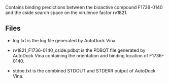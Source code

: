 Contains binding predictions between the bioactive compound F1736-0140 and the cside search space on the virulence factor rv1821.

## Files

- log.txt is the log file generated by AutoDock Vina.

- rv1821_F1736-0140_cside.pdbqt is the PDBQT file generated by AutoDock Vina containing the orientation and binding location of F1736-0140.

- stdoe.txt is the combined STDOUT and STDERR output of AutoDock Vina.

